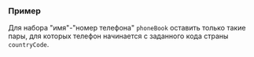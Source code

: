 ### Пример

Для набора "имя"-"номер телефона" `phoneBook` оставить только такие пары,
для которых телефон начинается с заданного кода страны `countryCode`.